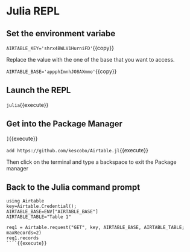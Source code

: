 # Julia REPL

## Set the environment variabe

`AIRTABLE_KEY='shrx4BWLV1HurniFD'`{{copy}}

Replace the value with the one of the base that you want to access.

`AIRTABLE_BASE='appphImnhJO8AXmmo'`{{copy}}

## Launch the REPL

`julia`{{execute}}

## Get into the Package Manager

`]`{{execute}}

`add https://github.com/kescobo/Airtable.jl`{{execute}}

Then click on the terminal and type a backspace to exit the Package manager

## Back to the Julia command prompt

````
using Airtable
key=Airtable.Credential();
AIRTABLE_BASE=ENV["AIRTABLE_BASE"]
AIRTABLE_TABLE="Table 1"

req1 = Airtable.request("GET", key, AIRTABLE_BASE, AIRTABLE_TABLE; maxRecords=2)
req1.records
````{{execute}}
